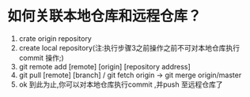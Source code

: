 # 如何关联本地仓库和远程仓库？
1. crate origin repository
2. create local repository(注:执行步骤3之前操作之前不可对本地仓库执行 commit 操作;)
3. git remote add [remote] [origin] [repository address]
4. git pull [remote] [branch]
	 / git fetch origin   -> git merge origin/master
5. ok 到此为止,你可以对本地仓库执行commit ,并push 至远程仓库了
